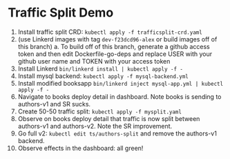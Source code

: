 # Traffic Split Demo

1. Install traffic split CRD: `kubectl apply -f trafficsplit-crd.yaml`
2. (use Linkerd images with tag `dev-f23dcd96-alex` or build images off of this branch)
  a. To build off of this branch, generate a github access token and then edit Dockerfile-go-deps and replace
     USER with your github user name and TOKEN with your access token
3. Install Linkerd `bin/linkerd install | kubectl apply -f -`
4. Install mysql backend: `kubectl apply -f mysql-backend.yml`
5. Install modified booksapp `bin/linkerd inject mysql-app.yml | kubectl apply -f -`
6. Navigate to books deploy detail in dashboard.  Note books is sending to authors-v1 and SR sucks.
7. Create 50-50 traffic split: `kubectl apply -f mysplit.yaml`
8. Observe on books deploy detail that traffic is now split between authors-v1 and authors-v2.  Note the SR improvement.
9. Go full v2: `kubectl edit ts/authors-split` and remove the authors-v1 backend.
10. Observe effects in the dashboard: all green!
